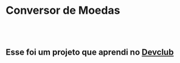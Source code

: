 <h1>Conversor de Moedas</h1>
<br>
<br>
<h2>Esse foi um projeto que aprendi no <a href="https://rodolfomori.com.br/devclub">Devclub</a></h2>
<img src="https://github.com/wesllenrian/Conversor-de-moedas/blob/main/PNG/Conversor%20de%20Moedas%20Img.png?raw=true>
<h2>Ferramentas Usadas:</h2>
<p> -HTML</p>
<p> -CSS</p>
<p> -JavaScript</p>
